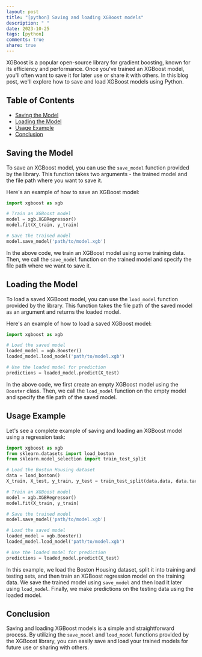```yaml
---
layout: post
title: "[python] Saving and loading XGBoost models"
description: " "
date: 2023-10-25
tags: [python]
comments: true
share: true
---
```


XGBoost is a popular open-source library for gradient boosting, known for its efficiency and performance. Once you've trained an XGBoost model, you'll often want to save it for later use or share it with others. In this blog post, we'll explore how to save and load XGBoost models using Python.

## Table of Contents

- [Saving the Model](#saving-the-model)
- [Loading the Model](#loading-the-model)
- [Usage Example](#usage-example)
- [Conclusion](#conclusion)

## Saving the Model

To save an XGBoost model, you can use the `save_model` function provided by the library. This function takes two arguments - the trained model and the file path where you want to save it.

Here's an example of how to save an XGBoost model:

```python
import xgboost as xgb

# Train an XGBoost model
model = xgb.XGBRegressor()
model.fit(X_train, y_train)

# Save the trained model
model.save_model('path/to/model.xgb')
```

In the above code, we train an XGBoost model using some training data. Then, we call the `save_model` function on the trained model and specify the file path where we want to save it.

## Loading the Model

To load a saved XGBoost model, you can use the `load_model` function provided by the library. This function takes the file path of the saved model as an argument and returns the loaded model.

Here's an example of how to load a saved XGBoost model:

```python
import xgboost as xgb

# Load the saved model
loaded_model = xgb.Booster()
loaded_model.load_model('path/to/model.xgb')

# Use the loaded model for prediction
predictions = loaded_model.predict(X_test)
```

In the above code, we first create an empty XGBoost model using the `Booster` class. Then, we call the `load_model` function on the empty model and specify the file path of the saved model.

## Usage Example

Let's see a complete example of saving and loading an XGBoost model using a regression task:

```python
import xgboost as xgb
from sklearn.datasets import load_boston
from sklearn.model_selection import train_test_split

# Load the Boston Housing dataset
data = load_boston()
X_train, X_test, y_train, y_test = train_test_split(data.data, data.target, test_size=0.2, random_state=42)

# Train an XGBoost model
model = xgb.XGBRegressor()
model.fit(X_train, y_train)

# Save the trained model
model.save_model('path/to/model.xgb')

# Load the saved model
loaded_model = xgb.Booster()
loaded_model.load_model('path/to/model.xgb')

# Use the loaded model for prediction
predictions = loaded_model.predict(X_test)
```

In this example, we load the Boston Housing dataset, split it into training and testing sets, and then train an XGBoost regression model on the training data. We save the trained model using `save_model` and then load it later using `load_model`. Finally, we make predictions on the testing data using the loaded model.

## Conclusion

Saving and loading XGBoost models is a simple and straightforward process. By utilizing the `save_model` and `load_model` functions provided by the XGBoost library, you can easily save and load your trained models for future use or sharing with others.